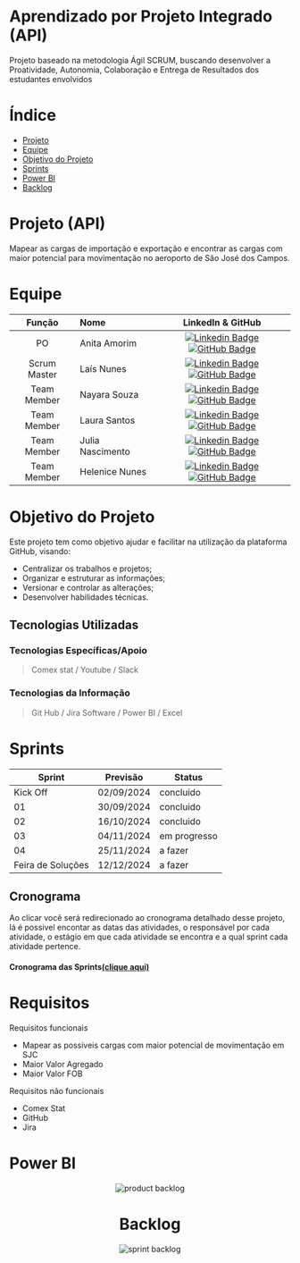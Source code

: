 #  Aprendizado por Projeto Integrado (API)

  Projeto baseado na metodologia Ágil SCRUM, buscando desenvolver a Proatividade, Autonomia, Colaboração e Entrega de Resultados dos estudantes envolvidos
  
 # Índice

* [Projeto](#projeto-template)
* [Equipe](#equipe)
* [Objetivo do Projeto](#objetivo-do-projeto)
* [Sprints](#Sprints)
* [Power BI](#Power-BI)
* [Backlog](#Backlog)
  

# Projeto (API) 
Mapear as cargas de importação e exportação e encontrar as cargas com maior potencial para movimentação no aeroporto de São José dos Campos.

# Equipe
|    Função     | Nome                                  |                                                                                                                                                      LinkedIn & GitHub                                                                                                                                                      |
| :-----------: | :------------------------------------ | :-------------------------------------------------------------------------------------------------------------------------------------------------------------------------------------------------------------------------------------------------------------------------------------------------------------------------: |
| PO |   Anita Amorim    |     [![Linkedin Badge](https://img.shields.io/badge/Linkedin-blue?style=flat-square&logo=Linkedin&logoColor=white)](https://br.linkedin.com/in/nayara-souza-a6734472) [![GitHub Badge](https://img.shields.io/badge/GitHub-111217?style=flat-square&logo=github&logoColor=white)](https://github.com/naaaires)              |
| Scrum Master  | Laís Nunes  |      [![Linkedin Badge](https://img.shields.io/badge/Linkedin-blue?style=flat-square&logo=Linkedin&logoColor=white)](https://www.linkedin.com/in/la%C3%ADs-pereira-oliveira-nunes-58389b254?utm_source=share&utm_campaign=share_via&utm_content=profile&utm_medium=android_app) [![GitHub Badge](https://img.shields.io/badge/GitHub-111217?style=flat-square&logo=github&logoColor=white)](https://github.com/Lais-Nunes)     |
| Team Member   | Nayara Souza              |         [![Linkedin Badge](https://img.shields.io/badge/Linkedin-blue?style=flat-square&logo=Linkedin&logoColor=white)](https://www.linkedin.com/in/anita-victoria-16208a24a?utm_source=share&utm_campaign=share_via&utm_content=profile&utm_medium=android_app) [![GitHub Badge](https://img.shields.io/badge/GitHub-111217?style=flat-square&logo=github&logoColor=white)](https://github.com/Anita725)        |
|  Team Member  | Laura Santos                  |   [![Linkedin Badge](https://img.shields.io/badge/Linkedin-blue?style=flat-square&logo=Linkedin&logoColor=white)](https://www.linkedin.com/in/laura-marques-a451b8272?utm_source=share&utm_campaign=share_via&utm_content=profile&utm_medium=android_app) [![GitHub Badge](https://img.shields.io/badge/GitHub-111217?style=flat-square&logo=github&logoColor=white)](https://github.com/Laura-Marques/Inform-tica)   |
|  Team Member  | Julia Nascimento       |           [![Linkedin Badge](https://img.shields.io/badge/Linkedin-blue?style=flat-square&logo=Linkedin&logoColor=white)](https://www.linkedin.com/in/j%C3%BAlia-lima-31645725b?utm_source=share&utm_campaign=share_via&utm_content=profile&utm_medium=ios_app) [![GitHub Badge](https://img.shields.io/badge/GitHub-111217?style=flat-square&logo=github&logoColor=white)](https://github.com/jlnas)          |
|  Team Member  | Helenice Nunes                |   [![Linkedin Badge](https://img.shields.io/badge/Linkedin-blue?style=flat-square&logo=Linkedin&logoColor=white)](https://www.linkedin.com/in/helenice-nunes-8a225171?utm_source=share&utm_campaign=share_via&utm_content=profile&utm_medium=android_app) [![GitHub Badge](https://img.shields.io/badge/GitHub-111217?style=flat-square&logo=github&logoColor=white)](https://github.com/HeleniceNunes)   |

# Objetivo do Projeto
Este projeto tem como objetivo ajudar e facilitar na utilização da plataforma GitHub, visando:
* Centralizar os trabalhos e projetos;
* Organizar e estruturar as informações;
* Versionar e controlar as alterações;
* Desenvolver habilidades técnicas.

## Tecnologias Utilizadas

 ### Tecnologias Específicas/Apoio
 > Comex stat /
 > Youtube /
 > Slack
  
 ### Tecnologias da Informação
 > Git Hub /
 > Jira Software /
 > Power BI /
 > Excel 

# Sprints

Sprint | Previsão | Status|
|------|--------|------|
|Kick Off | 02/09/2024 | concluido| 
|01 | 30/09/2024 | concluido| [Ver Relatório](https://fatecsjc-prd.azurewebsites.net/downloads/estagio/modelo_relatorio_estagio_gpi.docx) | 
|02|  16/10/2024| concluido |[Ver Relatório](https://fatecsjc-prd.azurewebsites.net/downloads/estagio/modelo_relatorio_estagio_gpi.docx) | 
|03| 04/11/2024 | em progresso|[Ver Relatório](https://fatecsjc-prd.azurewebsites.net/downloads/estagio/modelo_relatorio_estagio_gpi.docx) | 
|04| 25/11/2024 |a fazer |[Ver Relatório](https://fatecsjc-prd.azurewebsites.net/downloads/estagio/modelo_relatorio_estagio_gpi.docx)  | 
|Feira de Soluções|12/12/2024 |a fazer |[Ver Relatório](https://fatecsjc-prd.azurewebsites.net/downloads/estagio/modelo_relatorio_estagio_gpi.docx) | 

## Cronograma
Ao clicar você será redirecionado ao cronograma detalhado desse projeto, lá é possivel encontar as datas das atividades, o responsável por cada atividade, o estágio em que cada atividade se encontra e a qual sprint cada atividade pertence.

#### Cronograma das Sprints[(clique aqui)](https://laisoliveira25-1726617969381.atlassian.net/jira/software/projects/PI/boards/34/backlog)

# Requisitos

Requisitos funcionais 
- Mapear as possiveis cargas com maior potencial de movimentação em SJC   
- Maior Valor Agregado
- Maior Valor FOB

  
Requisitos não funcionais
- Comex Stat
- GitHub
- Jira
  
# Power BI

<div align="center">

![product backlog](https://github.com/user-attachments/assets/d091f123-6c3b-4d7c-a079-a8b3887c7fa9)

# Backlog

![sprint backlog](https://github.com/user-attachments/assets/3cd57286-b60f-4fc2-9912-2054472015f9)

</div>
